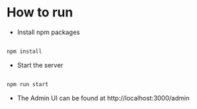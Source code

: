 # How to run

- Install npm packages

```sh

npm install

```

- Start the server

```sh

npm run start

```

- The Admin UI can be found at http://localhost:3000/admin
